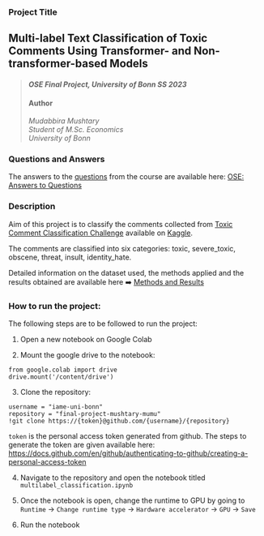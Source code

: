 ### Project Title

## Multi-label Text Classification of Toxic Comments Using Transformer- and Non-transformer-based Models

>#### *OSE Final Project, University of Bonn SS 2023*
>#### Author
>*Mudabbira Mushtary\
>Student of M.Sc. Economics\
>University of Bonn*

### Questions and Answers

The answers to the [questions](https://dl-intro.readthedocs.io/en/latest/questions.html) from the course are available here: [OSE: Answers to Questions](OSE_2023_Mushtary_Q_and_A.pdf)

### Description

Aim of this project is to classify the comments collected from [Toxic Comment Classification Challenge](https://www.kaggle.com/c/jigsaw-toxic-comment-classification-challenge) available on [Kaggle](https://www.kaggle.com/).

The comments are classified into six categories: toxic, severe_toxic, obscene, threat, insult, identity_hate.

Detailed information on the dataset used, the methods applied and the results obtained are available here :arrow_right: [Methods and Results](PROJECT_INFO.md)

### How to run the project:

The following steps are to be followed to run the project:

1. Open a new notebook on Google Colab

2. Mount the google drive to the notebook:

```
from google.colab import drive
drive.mount('/content/drive')
```

3. Clone the repository:
```
username = "iame-uni-bonn"
repository = "final-project-mushtary-mumu"
!git clone https://{token}@github.com/{username}/{repository}

```
`token` is the personal access token generated from github. The steps to generate the token are given available here: https://docs.github.com/en/github/authenticating-to-github/creating-a-personal-access-token

4. Navigate to the repository and open the notebook titled `multilabel_classification.ipynb`

5. Once the notebook is open, change the runtime to GPU by going to `Runtime` -> `Change runtime type` -> `Hardware accelerator` -> `GPU` -> `Save`

6. Run the notebook




